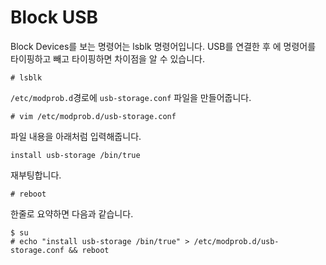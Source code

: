 # Block USB
Block Devices를 보는 명령어는 lsblk 명령어입니다. USB를 연결한 후 에 명령어를 타이핑하고 빼고 타이핑하면 차이점을 알 수 있습니다.
```
# lsblk
```

`/etc/modprob.d`경로에 `usb-storage.conf` 파일을 만들어줍니다.
```
# vim /etc/modprob.d/usb-storage.conf
```

파일 내용을 아래처럼 입력해줍니다.
```
install usb-storage /bin/true
```

재부팅합니다.
```
# reboot
```

한줄로 요약하면 다음과 같습니다.
```
$ su
# echo "install usb-storage /bin/true" > /etc/modprob.d/usb-storage.conf && reboot
```

